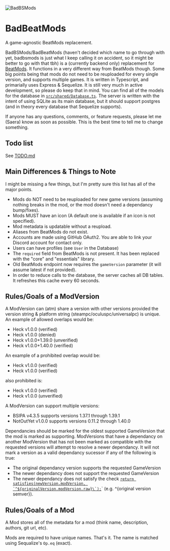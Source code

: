 ![BadBSMods](https://github.com/Saeraphinx/badbsmods/blob/main/assets/banner.png)
# BadBeatMods
A game-agnostic BeatMods replacement.

BadBSMods/BadBeatMods (haven't decided which name to go through with yet, badbsmods is just what I keep calling it on accident, so it might be better to go with that tbh) is a (currently backend only) replacement for [BeatMods](https://github.com/bsmg/BeatMods-Website). It functions in a very different way from BeatMods though. Some big points being that mods do not need to be reuploaded for every single version, and supports multiple games. It is written in Typescript, and primarially uses Express & Sequelize. It is still very much in active development, so please do keep that in mind. You can find all of the models for the database in [`src/shared/Database.ts`](https://github.com/Saeraphinx/badbsmods/blob/main/src/shared/Database.ts). The server is written with the intent of using SQLite as its main database, but it should support postgres (and in theory every database that Sequelize supports).

If anyone has any questions, comments, or feature requests, please let me (Saera) know as soon as possible. This is the best time to tell me to change something.
## Todo list
See [TODO.md](https://github.com/Saeraphinx/badbsmods/blob/main/TODO.md)

## Main Differences & Things to Note
I might be missing a few things, but I'm pretty sure this list has all of the major points.
- Mods do NOT need to be reuploaded for new game versions (assuming nothing breaks in the mod, or the mod doesn't need a dependancy bump/fixes).
- Mods MUST have an icon (A default one is available if an icon is not specified).
- Mod metadata is updatable without a reupload.
- Aliases from BeatMods do not exist.
- Accounts are made using GitHub OAuth2. You are able to link your Discord account for contact only.
- Users can have profiles (see `User` in the Database)
- The `required` field from BeatMods is not present. It has been replaced with the "core" and "essentials" library.
- Old BeatMods endpoint now requires the `gameVersion` parameter (it will assume latest if not provided).
- In order to reduce calls to the database, the server caches all DB tables. It refreshes this cache every 60 seconds.

## Rules/Goals of a ModVersion
A ModVersion can (atm) share a version with other versions provided the version string & platform string (steampc/oculuspc/universalpc) is unique.  
An example of allowed overlaps would be:
- Heck v1.0.0 (verified)
- Heck v1.0.0 (denied)
- Heck v1.0.0+1.39.0 (unverified)
- Heck v1.0.0+1.40.0 (verified)
 
An example of a prohibited overlap would be:
- Heck v1.0.0 (verified)
- Heck v1.0.0 (verified)

also prohibited is:
- Heck v1.0.0 (verified)
- Heck v1.0.0 (unverified)

A ModVersion can support multiple versions:
- BSIPA v4.3.5 supports versions 1.37.1 through 1.39.1
- NotOutYet v1.0.0 supports versions 0.11.2 through 1.40.0

Dependancies should be marked for the oldest supported GameVersion that the mod is marked as supporting. ModVersions that have a dependancy on another ModVersion that has not been marked as compatible with the requested versions will attempt to resolve a newer dependancy. It will not mark a version as a valid dependancy sucessor if any of the following is true:
- The original dependancy version supports the requested GameVersion
- The newer dependancy does not support the requested GameVersion
- The newer dependancy does not satisfy the check [``return satisfies(newVersion.modVersion, `^${originalVersion.modVersion.raw}\`);``](https://github.com/Saeraphinx/badbsmods/blob/63620b2f33d141175088e81c481eb988eb95b82e/src/shared/Database.ts#L557)` (e.g. ^{original version semver}).

## Rules/Goals of a Mod
A Mod stores all of the metadata for a mod (think name, description, authors, git url, etc).

Mods are required to have unique names. That's it. The name is matched using Sequalize's `Op.eq` (exact).

<!--## How are mods done differently?
> [!NOTE]
> This section is not complete, and might be inaccurate due to the project still being in active development.

In BadBeatMods, mods are stored in two parts:
1. `Mod`, responsible for mod metadata (such as name, description, gitUrl, category, etc), and
2. `ModVersion`, responsible for the zip file itself (such as hashes, dependancies, version, supportedGameVersion, platform, etc)
  
The process of uploading a new mod would look something like this:
1. Create a `Mod`, and fill in information
2. Using the `Mod`'s id that you just created, you'll make a new `ModVersion`, and supply it with the list of dependancies (which is an array of `ModVersion` IDs, the Mod Version (in SemVer), and the supported game versions), along with everything else it requires--->

